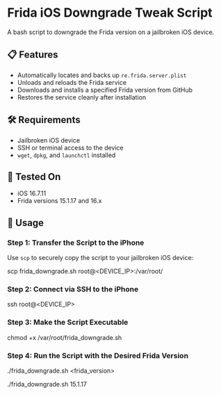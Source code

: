 # Frida iOS Downgrade Tweak Script

A bash script to downgrade the Frida version on a jailbroken iOS device.

## 📋 Features

- Automatically locates and backs up `re.frida.server.plist`
- Unloads and reloads the Frida service
- Downloads and installs a specified Frida version from GitHub
- Restores the service cleanly after installation

## 🛠️ Requirements

- Jailbroken iOS device
- SSH or terminal access to the device
- `wget`, `dpkg`, and `launchctl` installed

## 🧪 Tested On

- iOS 16.7.11
- Frida versions 15.1.17 and 16.x

## 🚀 Usage


### Step 1: Transfer the Script to the iPhone

Use `scp` to securely copy the script to your jailbroken iOS device:

scp frida_downgrade.sh root@<DEVICE_IP>:/var/root/

### Step 2: Connect via SSH to the iPhone

ssh root@<DEVICE_IP>

### Step 3: Make the Script Executable

chmod +x /var/root/frida_downgrade.sh

### Step 4: Run the Script with the Desired Frida Version

./frida_downgrade.sh <frida_version>

./frida_downgrade.sh 15.1.17
